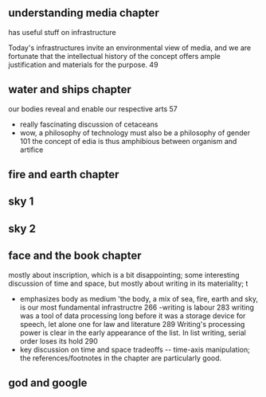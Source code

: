 ## understanding media chapter

has useful stuff on infrastructure

Today's infrastructures invite an environmental view of media, and we are fortunate that the intellectual history of the concept offers ample justification and materials for the purpose. 49

## water and ships chapter

our bodies reveal and enable our respective arts 57
- really fascinating discussion of cetaceans
- wow, a philosophy of technology must also be a philosophy of gender 101
the  concept of edia is thus amphibious between organism and artifice

## fire and earth chapter

## sky 1

## sky 2

## face and the book chapter

mostly about inscription, which is a bit disappointing; some interesting discussion of time and space, but mostly about writing in its materiality; t
- emphasizes body as medium
'the body, a  mix of sea, fire, earth and sky, is our most fundamental infrastructre 266
-writing is labour 283
writing was a tool of data processing long before it was a storage device for speech, let alone one for law and literature 289
Writing's processing power is clear in the early appearance of the list. In list writing, serial order loses its hold 290
- key discussion on time and space tradeoffs -- time-axis manipulation; the references/footnotes in the chapter are particularly good. 

## god and google
